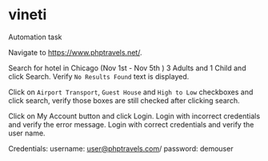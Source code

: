 # vineti
Automation task

Navigate to https://www.phptravels.net/.

Search for hotel in Chicago (Nov 1st - Nov 5th ) 3 Adults and 1 Child and click Search. Verify `No Results Found` text is displayed. 

Click on `Airport Transport`, `Guest House` and `High to Low` checkboxes and click search, verify those boxes are still checked after clicking search.

Click on My Account button and click Login. Login with incorrect credentials and verify the error message. Login with correct credentials and verify the user name.

Credentials: username: user@phptravels.com/ password: demouser

